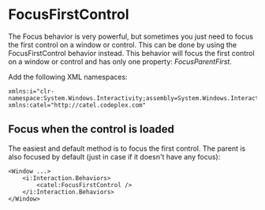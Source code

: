 # FocusFirstControl

The Focus behavior is very powerful, but sometimes you just need to focus the first control on a window or control. This can be done by using the FocusFirstControl behavior instead. This behavior will focus the first control on a window or control and has only one property: *FocusParentFirst*.

Add the following XML namespaces:

```
xmlns:i="clr-namespace:System.Windows.Interactivity;assembly=System.Windows.Interactivity"
xmlns:catel="http://catel.codeplex.com"
```

## Focus when the control is loaded

The easiest and default method is to focus the first control. The parent is also focused by default (just in case if it doesn't have any focus):

```
<Window ...>
    <i:Interaction.Behaviors>
        <catel:FocusFirstControl />
    </i:Interaction.Behaviors>
</Window>
```
